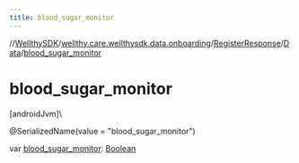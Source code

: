 ```yaml
---
title: blood_sugar_monitor
---
```

//[WellthySDK](../../../../index.html)/[wellthy.care.wellthysdk.data.onboarding](../../index.html)/[RegisterResponse](../index.html)/[Data](index.html)/[blood_sugar_monitor](blood_sugar_monitor.html)



# blood_sugar_monitor



[androidJvm]\




@SerializedName(value = "blood_sugar_monitor")



var [blood_sugar_monitor](blood_sugar_monitor.html): [Boolean](https://kotlinlang.org/api/latest/jvm/stdlib/kotlin/-boolean/index.html)




